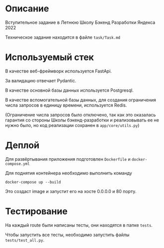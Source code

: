 # Описание #
Вступительное задание в Летнюю Школу Бэкенд Разработки Яндекса 2022

Техническое задание находится в файле <code>task/Task.md</code>


# Используемый стек #
В качестве веб-фреймворк используется FastApi.

За валидацию отвечает Pydantic.

В качестве основной базы данных используется Postgresql.

В качестве вспомогательной базы данных, для создания ограничения числа запросов в единицу времени, используется Redis.

(Ограничение числа запросов было отключено, так как это оказалась гарантия со стороны Школы бэкенд-разработки и реализовывать ее не нужно было, но код реализации сохранен в <code>app/core/utils.py</code>)

# Деплой #
Для развёртывания приложения подготовлен <code>Dockerfile</code> и <code>docker-compose.yml</code>

Для поднятия контейнера необходимо выполнить команду

<code>docker-compose up --build</code>

Это создаст image и запустит его на хосте 0.0.0.0 и 80 порту.

# Тестирование #
На каждый route были написаны тесты, они находятся в папке <code>tests</code>.

Чтобы запустить все тесты, необходимо запустить файлы <code>tests/test_all.py</code>.
